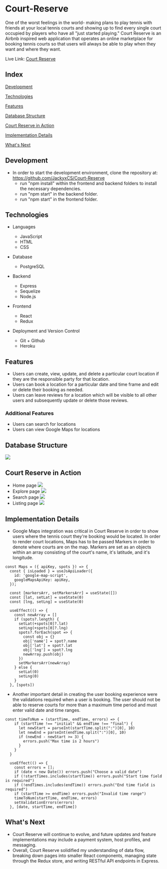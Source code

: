 # Court-Reserve
One of the worst feelings in the world- making plans to play tennis with friends at your local tennis courts and showing up to find every single court occupied by players who have all "just started playing." Court Reserve is an Airbnb inspired web application that operates an online marketplace for booking tennis courts so that users will always be able to play when they want and where they want.

Live Link: [Court Reserve](https://aa-court-reserve.herokuapp.com/)

## Index
[Development](#Development)

[Technologies](#Technologies)

[Features](#Features)

[Database Structure](#Database-Structure)

[Court Reserve in Action](#Court-Reserve-in-Action)

[Implementation Details](#Implementation-Details)

[What's Next](#What's-Next)

## Development

* In order to start the development environment, clone the repository at: https://github.com/JackyxCS/Court-Reserve
  * run "npm install" within the frontend and backend folders to install the necessary dependencies.
  * run "npm start" in the backend folder.
  * run "npm start" in the frontend folder.

## Technologies

* Languages
   - JavaScript
   - HTML
   - CSS

* Database
   - PostgreSQL

* Backend
   - Express
   - Sequelize
   - Node.js

* Frontend
   - React
   - Redux
   
* Deployment and Version Control
   - Git + Github
   - Heroku

## Features

* Users can create, view, update, and delete a particular court location if they are the responsible party for that location.
* Users can book a location for a particular date and time frame and edit or delete their booking as needed.
* Users can leave reviews for a location which will be visible to all other users and subsequently update or delete those reviews.

### Additional Features

* Users can search for locations
* Users can view Google Maps for locations

## Database Structure

![](https://github.com/JackyxCS/Court-Reserve/blob/main/frontend/src/assets/db_schema.png)

## Court Reserve in Action

* Home page
![](https://github.com/JackyxCS/Court-Reserve/blob/main/frontend/src/assets/homepage.png)
* Explore page
![](https://github.com/JackyxCS/Court-Reserve/blob/main/frontend/src/assets/explorepage.png)
* Search page
![](https://github.com/JackyxCS/Court-Reserve/blob/main/frontend/src/assets/searchpage.png)
* Listing page
![](https://github.com/JackyxCS/Court-Reserve/blob/main/frontend/src/assets/spotpage.png)

## Implementation Details

* Google Maps integration was critical in Court Reserve in order to show users where the tennis court they're booking would be located. In order to render court locations, Maps has to be passed Markers in order to denote where courts are on the map. Markers are set as an objects within an array consisting of the court's name, it's latitude, and it's longitude.

```
const Maps = ({ apiKey, spots }) => {
  const { isLoaded } = useJsApiLoader({
    id: 'google-map-script',
    googleMapsApiKey: apiKey,
  });

  const [markersArr, setMarkersArr] = useState([])
  const [lat, setLat] = useState(0)
  const [lng, setLng] = useState(0)

  useEffect(() => {
    const newArray = []
    if (spots?.length) {
      setLat(+spots[0]?.lat)
      setLng(+spots[0]?.lng)
      spots?.forEach(spot => {
        const obj = {}
        obj['name'] = spot?.name
        obj['lat'] = spot?.lat
        obj['lng'] = spot?.lng
        newArray.push(obj)
      })
      setMarkersArr(newArray)
    } else {
      setLat(0)
      setLng(0)
    }
  }, [spots])
```

* Another important detail in creating the user booking experience were the validations required when a user is booking. The user should not be able to reserve courts for more than a maximum time period and must enter valid date and time ranges.

```
const timeToNum = (startTime, endTime, errors) => {
    if (startTime !== "initial" && endTime !== "final") {
      let newStart = parseInt(startTime.split(":")[0], 10)
      let newEnd = parseInt(endTime.split(":")[0], 10)
      if (newEnd - newStart >= 3) {
        errors.push("Max time is 2 hours")
      }
    }
  }

  useEffect(() => {
    const errors = [];
    if (date < new Date()) errors.push("Choose a valid date")
    if (!startTimes.includes(startTime)) errors.push("Start time field is required")
    if (!endTimes.includes(endTime)) errors.push("End time field is required")
    if (startTime >= endTime) errors.push("Invalid time range")
    timeToNum(startTime, endTime, errors)
    setValidationErrors(errors)
  }, [date, startTime, endTime])
```

## What's Next
* Court Reserve will continue to evolve, and future updates and feature implementations may include a payment system, host profiles, and messaging.
* Overall, Court Reserve solidified my understanding of data flow, breaking down pages into smaller React components, managing state through the Redux store, and writing RESTful API endpoints in Express.

